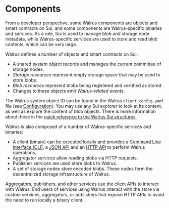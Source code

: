 # Components

From a developer perspective, some Walrus components are objects and smart contracts on
Sui, and some components are Walrus-specific binaries and services. As a rule, Sui is used to
manage blob and storage node metadata, while Walrus-specific services are used to store and
read blob contents, which can be very large.

Walrus defines a number of objects and smart contracts on Sui:

- A shared *system object* records and manages the current committee of storage nodes.
- *Storage resources* represent empty storage space that may be used to store blobs.
- *Blob resources* represent blobs being registered and certified as stored.
- Changes to these objects emit *Walrus-related events*.

The Walrus system object ID can be found in the Walrus `client_config.yaml` file (see
[Configuration](../usage/setup.md#configuration)). You may use any Sui explorer to look at its
content, as well as explore the content of blob objects. There is more information about these in
the [quick reference to the Walrus Sui structures](sui-struct.md).

Walrus is also composed of a number of Walrus-specific services and binaries:

- A client (binary) can be executed locally and provides a
  [Command Line Interface (CLI)](../usage/client-cli.md), a [JSON API](../usage/json-api.md)
  and an [HTTP API](../usage/web-api.md) to perform Walrus operations.
- Aggregator services allow reading blobs via HTTP requests.
- Publisher services are used store blobs to Walrus.
- A set of storage nodes store encoded blobs. These nodes form the decentralized
  storage infrastructure of Walrus.

Aggregators, publishers, and other services use the client APIs to interact with Walrus. End users
of services using Walrus interact with the store via custom services, aggregators, or publishers
that expose HTTP APIs to avoid the need to run locally a binary client.
